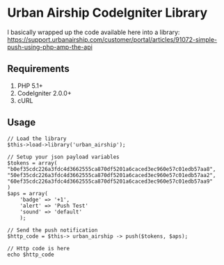 # Urban Airship CodeIgniter Library

I basically wrapped up the code available here into a library: https://support.urbanairship.com/customer/portal/articles/91072-simple-push-using-php-amp-the-api

## Requirements

1. PHP 5.1+
2. CodeIgniter 2.0.0+
3. cURL

## Usage

	// Load the library
	$this->load->library('urban_airship');
	
	// Setup your json payload variables
	$tokens = array(
	"b0ef35cdc226a3fdc4d3662555ca870df5201a6caced3ec960e57c01edb57aa8",
	"50ef35cdc226a3fdc4d3662555ca870df5201a6caced3ec960e57c01edb57aa2",
	"60ef35cdc226a3fdc4d3662555ca870df5201a6caced3ec960e57c01edb57aa9"
	)
	$aps = array(
		'badge' => '+1',
		'alert' => 'Push Test'
		'sound' => 'default'
		);
    
	// Send the push notification
    $http_code = $this-> urban_airship -> push($tokens, $aps);

	// Http code is here
	echo $http_code
	
